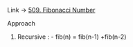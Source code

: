 Link -> [509. Fibonacci Number](https://leetcode.com/problems/fibonacci-number/description/)

Approach
1. Recursive : - fib(n) = fib(n-1) +fib(n-2)